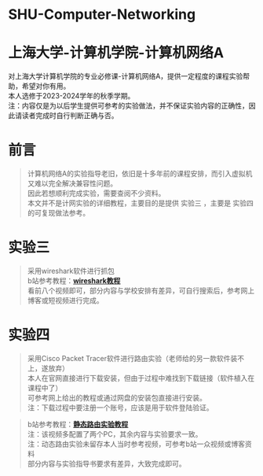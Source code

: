 # SHU-Computer-Networking
# 上海大学-计算机学院-计算机网络A
对上海大学计算机学院的专业必修课-计算机网络A，提供一定程度的课程实验帮助，希望对你有用。
<br>本人选修于2023-2024学年的秋季学期。
<br>注：内容仅是为以后学生提供可参考的实验做法，并不保证实验内容的正确性，因此请读者完成时自行判断正确与否。

# 前言
>计算机网络A的实验指导老旧，依旧是十多年前的课程安排，而引入虚拟机又难以完全解决兼容性问题。
><br>因此若想顺利完成实验，需要查阅不少资料。
><br>本文并不是计网实验的详细教程，主要目的是提供 实验三 ，主要是 实验四 的可复现做法参考。

# 实验三
>采用wireshark软件进行抓包
><br>b站参考教程：**[wireshark教程](https://www.bilibili.com/video/BV1YM411Y7oU/?spm_id_from=333.337.search-card.all.click)**
><br>看前八个视频即可，部分内容与学校安排有差异，可自行搜索后，参考网上博客或短视频进行完成。

# 实验四
>采用Cisco Packet Tracer软件进行路由实验（老师给的另一款软件装不上，遂放弃）
><br>本人在官网直接进行下载安装，但由于过程中难找到下载链接（软件植入在课程中了）
><br>可参考网上给出的教程或通过网盘的安装包直接进行安装。
><br>注：下载过程中要注册一个账号，应该是用于软件登陆验证。

    
>b站参考教程：**[静态路由实验教程](https://www.bilibili.com/video/BV1Ne4y197mK/)**
><br>注：该视频多配置了两个PC，其余内容与实验要求一致。
><br>注：动态路由实验未留存本人当时参考视频，可参考b站一众视频或博客资料
><br>部分内容与实验指导书要求有差异，大致完成即可。
